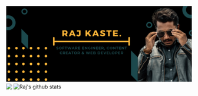 <!--
**RK41099/RK41099** is a ✨ _special_ ✨ repository because its `README.md` (this file) appears on your GitHub profile.
<!--
Here are some ideas to get you started:
- 🔭 I’m currently working on ...
- 🌱 I’m currently learning ...
- 👯 I’m looking to collaborate on ...
- 🤔 I’m looking for help with ...
- 💬 Ask me about ...
- 📫 How to reach me: ...
- 😄 Pronouns: ...
- ⚡ Fun fact: ...
-->
<img src="https://raw.githubusercontent.com/RK41099/RK41099/master/gh-header-image-cropped.png" alt="banner">

<img align="center" src="https://github-readme-stats.vercel.app/api/top-langs/?username=RK41099&layout=compact&theme=radical" />

<img align="center" src="https://github-readme-stats.vercel.app/api?username=RK41099&show_icons=true&include_all_commits=true&theme=radical" alt="Raj's github stats" />



